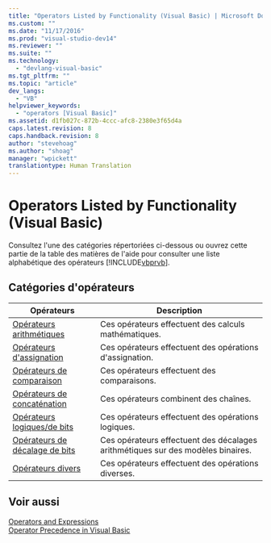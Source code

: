 ```yaml
---
title: "Operators Listed by Functionality (Visual Basic) | Microsoft Docs"
ms.custom: ""
ms.date: "11/17/2016"
ms.prod: "visual-studio-dev14"
ms.reviewer: ""
ms.suite: ""
ms.technology: 
  - "devlang-visual-basic"
ms.tgt_pltfrm: ""
ms.topic: "article"
dev_langs: 
  - "VB"
helpviewer_keywords: 
  - "operators [Visual Basic]"
ms.assetid: d1fb027c-872b-4ccc-afc8-2380e3f65d4a
caps.latest.revision: 8
caps.handback.revision: 8
author: "stevehoag"
ms.author: "shoag"
manager: "wpickett"
translationtype: Human Translation
---
```

# Operators Listed by Functionality (Visual Basic)
Consultez l'une des catégories répertoriées ci\-dessous ou ouvrez cette partie de la table des matières de l'aide pour consulter une liste alphabétique des opérateurs [!INCLUDE[vbprvb](../../../csharp/programming-guide/concepts/linq/includes/vbprvb_md.md)].  
  
## Catégories d'opérateurs  
  
|Opérateurs|Description|  
|----------------|-----------------|  
|[Opérateurs arithmétiques](../../../visual-basic/language-reference/operators/arithmetic-operators.md)|Ces opérateurs effectuent des calculs mathématiques.|  
|[Opérateurs d'assignation](../../../visual-basic/language-reference/operators/assignment-operators.md)|Ces opérateurs effectuent des opérations d'assignation.|  
|[Opérateurs de comparaison](../../../visual-basic/language-reference/operators/comparison-operators.md)|Ces opérateurs effectuent des comparaisons.|  
|[Opérateurs de concaténation](../../../visual-basic/language-reference/operators/concatenation-operators.md)|Ces opérateurs combinent des chaînes.|  
|[Opérateurs logiques\/de bits](../../../visual-basic/language-reference/operators/logical-bitwise-operators.md)|Ces opérateurs effectuent des opérations logiques.|  
|[Opérateurs de décalage de bits](../../../visual-basic/language-reference/operators/bit-shift-operators.md)|Ces opérateurs effectuent des décalages arithmétiques sur des modèles binaires.|  
|[Opérateurs divers](../../../visual-basic/language-reference/operators/miscellaneous-operators.md)|Ces opérateurs effectuent des opérations diverses.|  
  
## Voir aussi  
 [Operators and Expressions](../../../visual-basic/programming-guide/language-features/operators-and-expressions/index.md)   
 [Operator Precedence in Visual Basic](../../../visual-basic/language-reference/operators/operator-precedence.md)